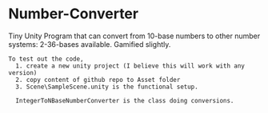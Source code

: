 # Number-Converter
Tiny Unity Program that can convert from 10-base numbers to other number systems: 2-36-bases available. Gamified slightly. 

    To test out the code,
      1. create a new unity project (I believe this will work with any version)
      2. copy content of github repo to Asset folder
      3. Scene\SampleScene.unity is the functional setup.
      
      IntegerToNBaseNumberConverter is the class doing conversions.
